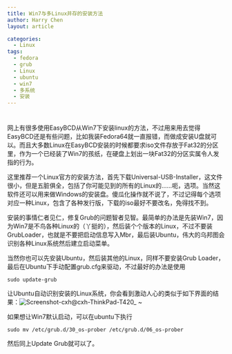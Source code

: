 ```yaml
---
title: Win7与多Linux并存的安装方法
author: Harry Chen
layout: article

categories:
  - Linux
tags:
  - fedora
  - grub
  - Linux
  - ubuntu
  - win7
  - 多系统
  - 安装
---
```

# 

  网上有很多使用EasyBCD从Win7下安装linux的方法，不过用来用去觉得EasyBCD还是有些问题，比如我装Fedora64就一直报错，而做成安装U盘就可以。而且大多数Linux在EasyBCD安装的时候都要求iso文件存放于Fat32的分区里，作为一个已经装了Win7的孩纸，在硬盘上划出一块Fat32的分区实属令人发指的行为。

  这里推荐一个Linux官方的安装方法，首先下载Universal-USB-Installer，这文件很小，但是五脏俱全，包括了你可能见到的所有的Linux的……呃，选项。当然这软件还可以用来做Windows的安装盘。傻瓜化操作就不说了，不过记得每个选项对应一种Linux，包含了各种发行版，下载的iso最好不要改名，免得找不到。

  安装的事情仁者见仁，修复Grub的问题智者见智。最简单的办法是先装Win7，因为Win7是不鸟各种Linux的（丫挺的），然后装个个版本的Linux，不过不要装GrubLoader，也就是不要把启动信息写入Mbr，最后装Ubuntu，伟大的乌邦图会识别各种Linux系统然后建立启动菜单。

  当然你也可以先安装Ubuntu，然后装其他的Linux，同样不要安装Grub Loader，最后在Ubuntu下手动配置grub.cfg来驱动，不过最好的办法是使用


    sudo update-grub

  让Ubuntu自动识别安装的Linux系统，你会看到激动人心的类似于如下界面的结果：![Screenshot-cxh@cxh-ThinkPad-T420_ ~][1]

  如果想让Win7默认启动，可以在ubuntu下执行


    sudo mv /etc/grub.d/30_os-prober /etc/grub.d/06_os-prober

  然后同上Update Grub就可以了。

   [1]: http://www.roybit.com/wp-content/uploads/2011/09/ScreenshotcxhcxhThinkPadT420__thumb.png (Screenshot-cxh@cxh-ThinkPad-T420_ ~)
